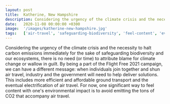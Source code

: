 ```yaml
---
layout: post
title:  Katherine, New Hampshire
description: Considering the urgency of the climate crisis and the necessity to halt carbon emissions immediately for the sake of safeguarding biodiversity and our...
date:   2020-11-08 00:00:00 +0300
image:  '/images/katherine-new-hampshire.jpg'
tags:   ['air-travel', 'safeguarding-biodiversity', 'feel-content', 'eventual-electrification', 'environmental-impact', 'different-message', 'climate-crisis', 'climate-change']
---
```

Considering the urgency of the climate crisis and the necessity to halt carbon emissions immediately for the sake of safeguarding biodiversity and our ecosystems, there is no need (or time) to attribute blame for climate change or wallow in guilt. By being a part of the Flight Free 2021 campaign, we can have a different message: when individuals join together and shun air travel, industry and the government will need to help deliver solutions. This includes more efficient and affordable ground transport and the eventual electrification of air travel. For now, one significant way to feel content with one's environmental impact is to avoid emitting the tons of CO2 that accompany air travel.

